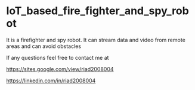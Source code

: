 # IoT_based_fire_fighter_and_spy_robot

It is a firefighter and spy robot. It can stream data and video from remote areas and can avoid obstacles

If any questions feel free to contact me at

https://sites.google.com/view/riad2008004

https://linkedin.com/in/riad2008004
